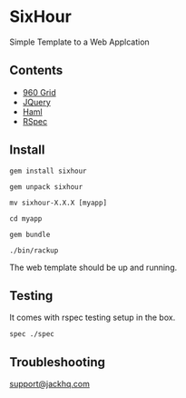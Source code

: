 # SixHour

Simple Template to a Web Applcation

## Contents

* [960 Grid](http://960.gs)
* [JQuery](http://jquery.com)
* [Haml](http://haml-lang.com/)
* [RSpec](http://rspec.org)

## Install

    gem install sixhour
    
    gem unpack sixhour 

    mv sixhour-X.X.X [myapp]
    
    cd myapp
    
    gem bundle
    
    ./bin/rackup
    
The web template should be up and running.

## Testing

It comes with rspec testing setup in the box.

    spec ./spec
    
## Troubleshooting 

[support@jackhq.com](mailto:support@jackhq.com)
    
    

